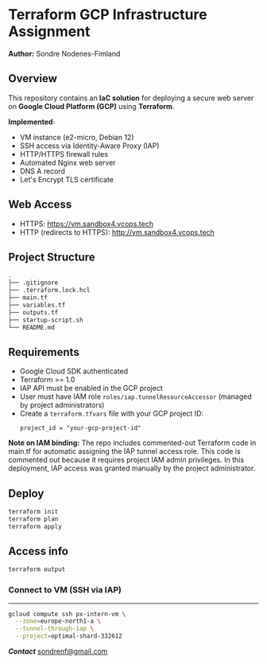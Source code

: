 # Terraform GCP Infrastructure Assignment

**Author:** Sondre Nodenes-Fimland

## Overview
This repository contains an **IaC solution** for deploying a secure web server on **Google Cloud Platform (GCP)** using **Terraform**.

**Implemented**:
- VM instance (e2-micro, Debian 12)
- SSH access via Identity-Aware Proxy (IAP)
- HTTP/HTTPS firewall rules
- Automated Nginx web server
- DNS A record
- Let's Encrypt TLS certificate


## Web Access
- HTTPS: https://vm.sandbox4.vcops.tech
- HTTP (redirects to HTTPS): http://vm.sandbox4.vcops.tech

## Project Structure
```bash
.
├── .gitignore
├── .terraform.lock.hcl
├── main.tf
├── variables.tf
├── outputs.tf
├── startup-script.sh
└── README.md
```

## Requirements
- Google Cloud SDK authenticated
- Terraform >= 1.0
- IAP API must be enabled in the GCP project
- User must have IAM role `roles/iap.tunnelResourceAccessor` (managed by project administrators)
- Create a `terraform.tfvars` file with your GCP project ID:
  ```hcl
  project_id = "your-gcp-project-id"
  ```

**Note on IAM binding:** The repo includes commented-out Terraform code in main.tf for automatic assigning the IAP tunnel access role. This code is commented out because it requires project IAM admin privileges. In this deployment, IAP access was granted manually by the project administrator.

## Deploy
```bash 
terraform init
terraform plan
terraform apply
```

## Access info
```bash
terraform output
```

### Connect to VM (SSH via IAP)
---
```bash
gcloud compute ssh px-intern-vm \
  --zone=europe-north1-a \
  --tunnel-through-iap \
  --project=optimal-shard-332612
```


***Contact***
sondrenf@gmail.com